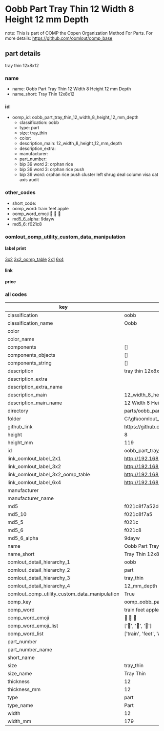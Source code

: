 # Oobb Part Tray Thin 12 Width 8 Height 12 mm Depth  

note: This is part of OOMP the Oopen Organization Method For Parts. For more details: https://github.com/oomlout/oomp_base

##  part details
  



tray thin 12x8x12



### name
* name: Oobb Part Tray Thin 12 Width 8 Height 12 mm Depth
* name_short: Tray Thin 12x8x12 
### id
* oomp_id: oobb_part_tray_thin_12_width_8_height_12_mm_depth
  * classification: oobb
  * type: part
  * size: tray_thin
  * color: 
  * description_main: 12_width_8_height_12_mm_depth
  * description_extra: 
  * manufacturer: 
  * part_number: 
  * bip 39 word 2: orphan rice
  * bip 39 word 3: orphan rice push
  * bip 39 word: orphan rice push cluster left shrug deal column visa cat axis audit

### other_codes
* short_code: 
* oomp_word: train feet apple
* oomp_word_emoji :train: :feet: :apple:
* md5_6_alpha: 9dayw
* md5_6: f021c8






### oomlout_oomp_utility_custom_data_manipulation
#### label print
[3x2](http://192.168.1.245:1112/?label=oomp%209dayw)
[3x2_oomp_table](http://192.168.1.108:1112/?label=oomp%209dayw)
[2x1](http://192.168.1.242:1112/?label=oomp%209dayw)
[6x4](http://192.168.1.55:1112/?label=oomp%209dayw)    

#### link

                              

#### price







### all codes 
| key | value |  
| --- | --- |  
| classification | oobb |  
| classification_name | Oobb |  
| color |  |  
| color_name |  |  
| components | [] |  
| components_objects | [] |  
| components_string | [] |  
| description | tray thin 12x8x12 |  
| description_extra |  |  
| description_extra_name |  |  
| description_main | 12_width_8_height_12_mm_depth |  
| description_main_name | 12 Width 8 Height 12 mm Depth |  
| directory | parts/oobb_part_tray_thin_12_width_8_height_12_mm_depth |  
| folder | C:\gh\oomlout_oobb_version_4_generated_parts\parts\oobb_part_tray_thin_12_width_8_height_12_mm_depth |  
| github_link | https://github.com/oomlout/oomlout_oomp_part_src/tree/main/parts/oobb_part_tray_thin_12_width_8_height_12_mm_depth |  
| height | 8 |  
| height_mm | 119 |  
| id | oobb_part_tray_thin_12_width_8_height_12_mm_depth |  
| link_oomlout_label_2x1 | http://192.168.1.242:1112/?label=oomp%209dayw |  
| link_oomlout_label_3x2 | http://192.168.1.245:1112/?label=oomp%209dayw |  
| link_oomlout_label_3x2_oomp_table | http://192.168.1.108:1112/?label=oomp%209dayw |  
| link_oomlout_label_6x4 | http://192.168.1.55:1112/?label=oomp%209dayw |  
| manufacturer |  |  
| manufacturer_name |  |  
| md5 | f021c8f7a52dc7071d3f92c75d6e4ce6 |  
| md5_10 | f021c8f7a5 |  
| md5_5 | f021c |  
| md5_6 | f021c8 |  
| md5_6_alpha | 9dayw |  
| name | Oobb Part Tray Thin 12 Width 8 Height 12 mm Depth |  
| name_short | Tray Thin 12x8x12  |  
| oomlout_detail_hierarchy_1 | oobb |  
| oomlout_detail_hierarchy_2 | part |  
| oomlout_detail_hierarchy_3 | tray_thin |  
| oomlout_detail_hierarchy_4 | 12_mm_depth |  
| oomlout_oomp_utility_custom_data_manipulation | True |  
| oomp_key | oomp_oobb_part_tray_thin_12_width_8_height_12_mm_depth |  
| oomp_word | train feet apple |  
| oomp_word_emoji | :train: :feet: :apple: |  
| oomp_word_emoji_list | [':train:', ':feet:', ':apple:'] |  
| oomp_word_list | ['train', 'feet', 'apple'] |  
| part_number |  |  
| part_number_name |  |  
| short_name |  |  
| size | tray_thin |  
| size_name | Tray Thin |  
| thickness | 12 |  
| thickness_mm | 12 |  
| type | part |  
| type_name | Part |  
| width | 12 |  
| width_mm | 179 |  
